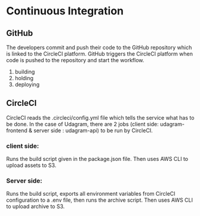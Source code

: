 # Continuous Integration

## GitHub

The developers commit and push their code to the GitHub repository which is linked to the CircleCI platform. GitHub triggers the CircleCI platform when code is pushed to the repository and start the workflow.
1. building 
2. holding
3. deploying

## CircleCI
CircleCI reads the .circleci/config.yml file which tells the service what has to be done. In the case of Udagram, there are 2 jobs (client side: udagram-frontend & server side : udagram-api) to be run by CircleCI.

### client side:
 Runs the build script given in the package.json file. Then uses AWS CLI to upload assets to S3.

### Server side:
 Runs the build script, exports all environment variables from CircleCI configuration to a .env file, then runs the archive script. Then uses AWS CLI to upload archive to S3.